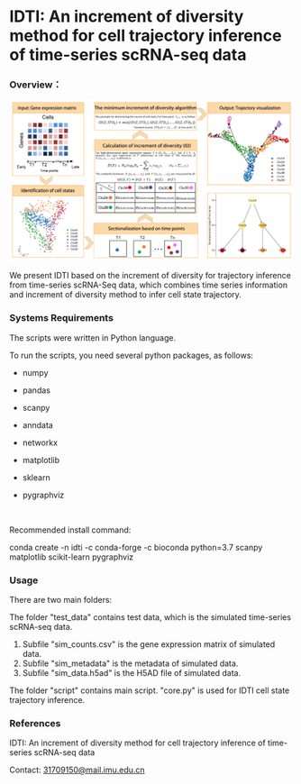 # IDTI: An increment of diversity method for cell trajectory inference of time-series scRNA-seq data
### Overview：
![image-20220808170723505](workflow.png)

We present IDTI based on the increment of diversity for trajectory inference from time-series scRNA-Seq data, which combines time series information and increment of diversity method to infer cell state trajectory.


### Systems Requirements

The scripts were written in Python language.

To run the scripts, you need several python packages, as follows:

- numpy 

- pandas 

- scanpy

- anndata 

- networkx

- matplotlib

- sklearn

- pygraphviz

  ​

Recommended install command:

conda create -n idti -c conda-forge -c bioconda  python=3.7 scanpy matplotlib scikit-learn pygraphviz



### Usage

There are two main folders:

The folder "test_data" contains test data, which is the simulated time-series scRNA-seq data.
1. Subfile "sim_counts.csv" is the gene expression matrix of simulated data.
2. Subfile "sim_metadata" is the metadata of simulated data.
3. Subfile "sim_data.h5ad" is the H5AD file of simulated data.

The folder "script" contains main script.
"core.py" is used for IDTI cell state trajectory inference.

### References

IDTI: An increment of diversity method for cell trajectory inference of time-series scRNA-seq data

Contact: 31709150@mail.imu.edu.cn

